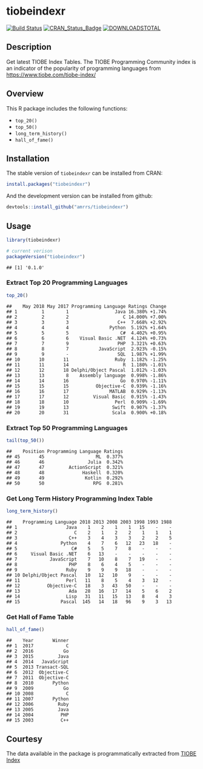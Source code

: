 
tiobeindexr
===========

[![Build Status](https://travis-ci.org/amrrs/tiobeindexr.svg?branch=master)](https://travis-ci.org/amrrs/tiobeindexr) [![CRAN\_Status\_Badge](http://www.r-pkg.org/badges/version/tiobeindexr)](https://cran.r-project.org/package=tiobeindexr) [![DOWNLOADSTOTAL](https://cranlogs.r-pkg.org/badges/grand-total/tiobeindexr)](https://cranlogs.r-pkg.org/badges/grand-total/tiobeindexr)

Description
-----------

Get latest TIOBE Index Tables. The TIOBE Programming Community index is an indicator of the popularity of programming languages from <https://www.tiobe.com/tiobe-index/>

Overview
--------

This R package includes the following functions:

-   `top_20()`
-   `top_50()`
-   `long_term_history()`
-   `hall_of_fame()`

Installation
------------

The stable version of `tiobeindexr` can be installed from CRAN:

``` r
install.packages("tiobeindexr")
```

And the development version can be installed from github:

``` r
devtools::install_github("amrrs/tiobeindexr")
```

Usage
-----

``` r
library(tiobeindexr)

# current verison
packageVersion("tiobeindexr")
```

    ## [1] '0.1.0'

### Extract Top 20 Programming Languages

``` r
top_20()
```

    ##    May 2018 May 2017 Programming Language Ratings Change
    ## 1         1        1                 Java 16.380% +1.74%
    ## 2         2        2                    C 14.000% +7.00%
    ## 3         3        3                  C++  7.668% +2.92%
    ## 4         4        4               Python  5.192% +1.64%
    ## 5         5        5                   C#  4.402% +0.95%
    ## 6         6        6    Visual Basic .NET  4.124% +0.73%
    ## 7         7        9                  PHP  3.321% +0.63%
    ## 8         8        7           JavaScript  2.923% -0.15%
    ## 9         9        -                  SQL  1.987% +1.99%
    ## 10       10       11                 Ruby  1.182% -1.25%
    ## 11       11       14                    R  1.180% -1.01%
    ## 12       12       18 Delphi/Object Pascal  1.012% -1.03%
    ## 13       13        8    Assembly language  0.998% -1.86%
    ## 14       14       16                   Go  0.970% -1.11%
    ## 15       15       15          Objective-C  0.939% -1.16%
    ## 16       16       17               MATLAB  0.929% -1.13%
    ## 17       17       12         Visual Basic  0.915% -1.43%
    ## 18       18       10                 Perl  0.909% -1.69%
    ## 19       19       13                Swift  0.907% -1.37%
    ## 20       20       31                Scala  0.900% +0.18%

### Extract Top 50 Programming Languages

``` r
tail(top_50())
```

    ##    Position Programming Language Ratings
    ## 45       45                   ML  0.377%
    ## 46       46                Julia  0.342%
    ## 47       47         ActionScript  0.321%
    ## 48       48              Haskell  0.320%
    ## 49       49               Kotlin  0.292%
    ## 50       50                  RPG  0.281%

### Get Long Term History Programming Index Table

``` r
long_term_history()
```

    ##    Programming Language 2018 2013 2008 2003 1998 1993 1988
    ## 1                  Java    1    2    1    1   15    -    -
    ## 2                     C    2    1    2    2    1    1    1
    ## 3                   C++    3    4    3    3    2    2    5
    ## 4                Python    4    7    6   12   23   18    -
    ## 5                    C#    5    5    7    8    -    -    -
    ## 6     Visual Basic .NET    6   13    -    -    -    -    -
    ## 7            JavaScript    7   10    8    7   19    -    -
    ## 8                   PHP    8    6    4    5    -    -    -
    ## 9                  Ruby    9    9    9   18    -    -    -
    ## 10 Delphi/Object Pascal   10   12   10    9    -    -    -
    ## 11                 Perl   11    8    5    4    3   12    -
    ## 12          Objective-C   18    3   43   50    -    -    -
    ## 13                  Ada   28   16   17   14    5    6    2
    ## 14                 Lisp   31   11   15   13    8    4    3
    ## 15               Pascal  145   14   18   96    9    3   13

### Get Hall of Fame Table

``` r
hall_of_fame()
```

    ##    Year       Winner
    ## 1  2017            C
    ## 2  2016           Go
    ## 3  2015         Java
    ## 4  2014   JavaScript
    ## 5  2013 Transact-SQL
    ## 6  2012  Objective-C
    ## 7  2011  Objective-C
    ## 8  2010       Python
    ## 9  2009           Go
    ## 10 2008            C
    ## 11 2007       Python
    ## 12 2006         Ruby
    ## 13 2005         Java
    ## 14 2004          PHP
    ## 15 2003          C++

Courtesy
--------

The data available in the package is programmatically extracted from [TIOBE Index](https://www.tiobe.com/tiobe-index/)
